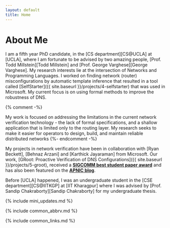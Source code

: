 ```yaml
---
layout: default
title: Home
---
```

<main id="main" class="site-main">

<h1 class="title-small-caps">About Me</h1>

<div class="bio" markdown="1">
I am a fifth year PhD candidate, in the [CS department][CS@UCLA] at [UCLA], where I am fortunate to be advised by two amazing people, [Prof. Todd Millstein][Todd Millstein] and [Prof. George Varghese][George Varghese]. My research interests lie at the intersection of Networks and Programming Languages.
I worked on finding network (router) misconfigurations by automatic template inference
that resulted in a tool called [<span class='small-caps'>SelfStarter</span>]({{ site.baseurl }}/projects/4-selfstarter) that was used in Microsoft. My current
focus is on using formal methods to improve the robustness of DNS.

{% comment -%}
<!-- My work is focused on addressing two key limitations in the current network verification technology - the lack of formal specifications, and a shallow application that is limited only to the routing layer.  -->
My work is focused on addressing the limitations in the current network verification technology - the lack of formal specifications, and a shallow application that is limited only to the routing layer.
My research seeks to make it easier for operators to design, build, and maintain reliable distributed networks
{%- endcomment -%}

My projects in network verification have been in collaboration with [Ryan Beckett], [Behnaz Arzani] and [Karthick Jayaraman] from Microsoft. Our work, [<span class='small-caps'>GRoot</span>: Proactive Verification of DNS Configurations]({{ site.baseurl }}/projects/5-groot), received a [**SIGCOMM best student paper award**](http://www.sigcomm.org/awards/student-award-recipients) and has also been featured on the [**APNIC blog**](https://blog.apnic.net/2020/10/29/find-bugs-in-your-dns-zone-files-before-deployment/).  

Before [UCLA] happened, I  was an undergraduate student in the [CSE department][CS@IITKGP] at [IIT Kharagpur] where I was advised by [Prof. Sandip Chakraborty][Sandip Chakraborty] for my undergraduate thesis.

{% include mini_updates.md %}

{% include common_abbrv.md %}

{% include common_links.md %}
</div>



</main>



